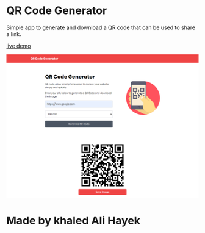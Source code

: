 # QR Code Generator

Simple app to generate and download a QR code that can be used to share a link.

[live demo](linkhere)

[![That's how the app will look like](/img/screenshot.png)](linkhere)

# Made by khaled Ali Hayek
